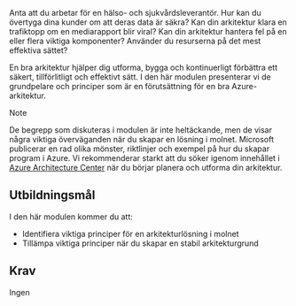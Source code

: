 Anta att du arbetar för en hälso- och sjukvårdsleverantör. Hur kan du övertyga dina kunder om att deras data är säkra? Kan din arkitektur klara en trafiktopp om en mediarapport blir viral? Kan din arkitektur hantera fel på en eller flera viktiga komponenter? Använder du resurserna på det mest effektiva sättet?

En bra arkitektur hjälper dig utforma, bygga och kontinuerligt förbättra ett säkert, tillförlitligt och effektivt sätt. I den här modulen presenterar vi de grundpelare och principer som är en förutsättning för en bra Azure-arkitektur.

> [!NOTE]
> De begrepp som diskuteras i modulen är inte heltäckande, men de visar några viktiga överväganden när du skapar en lösning i molnet. Microsoft publicerar en rad olika mönster, riktlinjer och exempel på hur du skapar program i Azure. Vi rekommenderar starkt att du söker igenom innehållet i [Azure Architecture Center](https://docs.microsoft.com/azure/architecture/) när du börjar planera och utforma din arkitektur.

## <a name="learning-objectives"></a>Utbildningsmål

I den här modulen kommer du att:

- Identifiera viktiga principer för en arkitekturlösning i molnet
- Tillämpa viktiga principer när du skapar en stabil arkitekturgrund

## <a name="prerequisites"></a>Krav  

Ingen